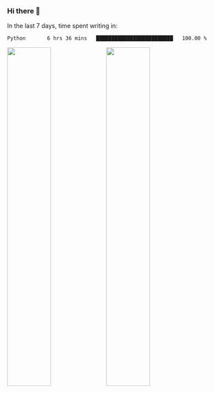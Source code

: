 ### Hi there 👋

In the last 7 days, time spent writing in:

<!--START_SECTION:waka-->
```text
Python       6 hrs 36 mins   █████████████████████████   100.00 % 
```
<!--END_SECTION:waka-->

<img src="https://wakatime.com/share/@jimtje/5d0c92de-08f8-4a72-8f2f-6a9693d1e318.svg" width=45% height=45%> <img src="https://wakatime.com/share/@jimtje/501498ae-bda5-4da7-a89d-b40bcdd5556d.svg" width=45% height=45%>
